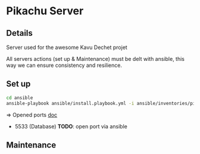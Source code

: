 # Pikachu Server

## Details
Server used for the awesome Kavu Dechet projet

All servers actions (set up & Maintenance) must be delt with ansible, this way we can ensure consistency and resilience.

## Set up

```bash
cd ansible
ansible-playbook ansible/install.playbook.yml -i ansible/inventories/pikachu.yml
```

=> Opened ports [doc](https://gist.github.com/ymougenel/85e50ca15cfeab441774361c73ba6e0f#open-ports)
* 5533 (Database)
__TODO__: open port via ansible

## Maintenance
